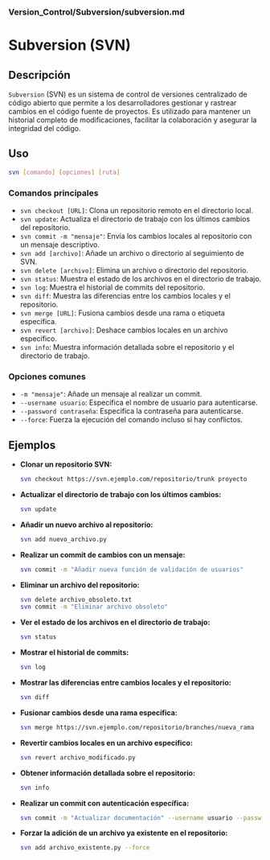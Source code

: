 ### **Version_Control/Subversion/subversion.md**

# Subversion (SVN)

## Descripción

`Subversion` (SVN) es un sistema de control de versiones centralizado de código abierto que permite a los desarrolladores gestionar y rastrear cambios en el código fuente de proyectos. Es utilizado para mantener un historial completo de modificaciones, facilitar la colaboración y asegurar la integridad del código.

## Uso

```bash
svn [comando] [opciones] [ruta]
```

### Comandos principales

- `svn checkout [URL]`: Clona un repositorio remoto en el directorio local.
- `svn update`: Actualiza el directorio de trabajo con los últimos cambios del repositorio.
- `svn commit -m "mensaje"`: Envía los cambios locales al repositorio con un mensaje descriptivo.
- `svn add [archivo]`: Añade un archivo o directorio al seguimiento de SVN.
- `svn delete [archivo]`: Elimina un archivo o directorio del repositorio.
- `svn status`: Muestra el estado de los archivos en el directorio de trabajo.
- `svn log`: Muestra el historial de commits del repositorio.
- `svn diff`: Muestra las diferencias entre los cambios locales y el repositorio.
- `svn merge [URL]`: Fusiona cambios desde una rama o etiqueta específica.
- `svn revert [archivo]`: Deshace cambios locales en un archivo específico.
- `svn info`: Muestra información detallada sobre el repositorio y el directorio de trabajo.

### Opciones comunes

- `-m "mensaje"`: Añade un mensaje al realizar un commit.
- `--username usuario`: Especifica el nombre de usuario para autenticarse.
- `--password contraseña`: Especifica la contraseña para autenticarse.
- `--force`: Fuerza la ejecución del comando incluso si hay conflictos.

## Ejemplos

- **Clonar un repositorio SVN:**

  ```bash
  svn checkout https://svn.ejemplo.com/repositorio/trunk proyecto
  ```

- **Actualizar el directorio de trabajo con los últimos cambios:**

  ```bash
  svn update
  ```

- **Añadir un nuevo archivo al repositorio:**

  ```bash
  svn add nuevo_archivo.py
  ```

- **Realizar un commit de cambios con un mensaje:**

  ```bash
  svn commit -m "Añadir nueva función de validación de usuarios"
  ```

- **Eliminar un archivo del repositorio:**

  ```bash
  svn delete archivo_obsoleto.txt
  svn commit -m "Eliminar archivo obsoleto"
  ```

- **Ver el estado de los archivos en el directorio de trabajo:**

  ```bash
  svn status
  ```

- **Mostrar el historial de commits:**

  ```bash
  svn log
  ```

- **Mostrar las diferencias entre cambios locales y el repositorio:**

  ```bash
  svn diff
  ```

- **Fusionar cambios desde una rama específica:**

  ```bash
  svn merge https://svn.ejemplo.com/repositorio/branches/nueva_rama
  ```

- **Revertir cambios locales en un archivo específico:**

  ```bash
  svn revert archivo_modificado.py
  ```

- **Obtener información detallada sobre el repositorio:**

  ```bash
  svn info
  ```

- **Realizar un commit con autenticación específica:**

  ```bash
  svn commit -m "Actualizar documentación" --username usuario --password contraseña
  ```

- **Forzar la adición de un archivo ya existente en el repositorio:**

  ```bash
  svn add archivo_existente.py --force
  ```

